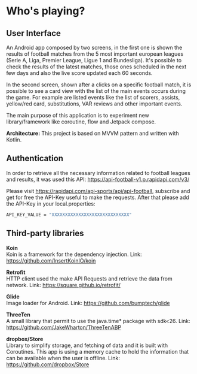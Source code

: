 # Who's playing?

## User Interface
An Android app composed by two screens, in the first one is shown the results of football matches
from the 5 most important european leagues (Serie A, Liga, Premier League, Ligue 1 and Bundesliga).
It's possible to check the results of the latest matches, those ones scheduled in the next few days
and also the live score updated each 60 seconds.

In the second screen, shown after a clicks on a specific football match, it is possible to see a card
view with the list of the main events occurs during the game. For example are listed events like the
list of scorers, assists, yellow/red card, substitutions, VAR reviews and other important events.

The main purpose of this application is to experiment new library/framework like coroutine, flow and
Jetpack compose.

**Architecture:**
This project is based on MVVM pattern and written with Kotlin.

## Authentication
In order to retrieve all the necessary information related to football leagues and results, it was used
this API: https://api-football-v1.p.rapidapi.com/v3/

Please visit https://rapidapi.com/api-sports/api/api-football, subscribe and get for free the API-Key
useful to make the requests. After that please add the API-Key in your local.properties:
```bash
API_KEY_VALUE = "XXXXXXXXXXXXXXXXXXXXXXXXXXXXX"
```
## Third-party libraries

**Koin**  
Koin is a framework for the dependency injection. Link: https://github.com/InsertKoinIO/koin

**Retrofit**  
HTTP client used the make API Requests and retrieve the data from network.
Link: https://square.github.io/retrofit/

**Glide**  
Image loader for Android. Link: https://github.com/bumptech/glide

**ThreeTen**  
A small library that permit to use the java.time* package with sdk<26.
Link: https://github.com/JakeWharton/ThreeTenABP

**dropbox/Store**  
Library to simplify storage, and fetching of data and it is built with Coroutines. This app is using
a memory cache to hold the information that can be available when the user is offline.
Link: https://github.com/dropbox/Store